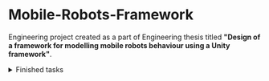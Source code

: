 # Mobile-Robots-Framework
Engineering project created as a part of Engineering thesis titled **"Design of a framework for modelling mobile robots behaviour using a Unity framework"**.
 
<details>
  <summary>Finished tasks</summary>
 
## To-Do
### New
- [x] 1. Basic shape with 2 working wheels:
    - [x] a. Acceleration/Deceleration
    - [x] b. Speed control
    - [x] c. Steering
    - [x] d. Keyboard shortcuts
- [x] 2. Sensors:
    - [x] a. Measuring distance
    - [x] b. Using sensors measurments to control velocity
    - [x] c. Wheels encoders
- [x] 3. Obstacles
- [x] 4. Robot model based on implemented features
- [x] 5. PID controller:
    - [x] a. Automatic acceleration and deceleration before obstacle
- [x] 6. Second robot model (Micromouse)
  - [x] a. Add model
  - [x] b. Write driver
- [ ] 7. Environments:
    - [ ] a. Different obstacles
- [x] 8. UI:
    - [x] a. Informations about robot:
        - [x] Wheel speed
        - [x] Velocity
        - [x] Sensors readings
        - [x] Travel path (trail)
    - [x] b. Switching between robots models
    - [x] c. Switching between environments
    - [x] d. Camera settings:
      - [x] Follow the robot
      - [x] Overhead
      - [x] Free view
      - [x] Possibility to toggle robot following by clicking
    - [x] e. Toggles:
      - [x] Robots paths
      - [x] Sensors rays
- [x] 9. Program structure:
  - [x] a. Main robot script that controls smaller components:
    - Sensors scripts
    - Motors (wheels) scripts
  - [x] b. Main script has acces to smaller components readings
  - [x] c. Main script can send signals to smaller components scripts 
  - [x] d. Move UI/Camera control elements from RobotController.cs to different script (ProgramController.cs?)

### Bugfixes
- [x] 1. Micromouse robot model:
  - [x] - Fix model shaking
    - Cause is probably wheels / weight
  - [x] Overhead camera weird models

### Improvements
- [ ] 1. UI:
  - [ ] a. Better free view camera
    - [ ] rotation
  - [x] b. Better overhead camera
    - [x] zoom level change
  - [x] c. Dynamic UI for multiple robots
  - [x] d. Buttons for starting and restarting simulation

- [x] 2. PID controller:
  - [x] a. Decide what to do with negative 'u':
    - using 'arrived' bool makes robot stop before destination
    - not using 'arrived' makes it do weird moves close to destination

</details>
